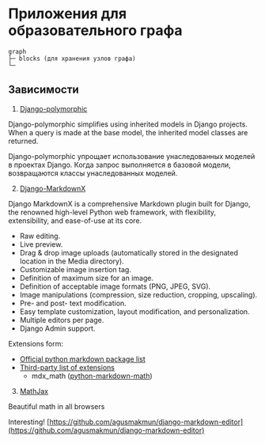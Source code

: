 # Приложения для образовательного графа

```
graph
├─ blocks (для хранения узлов графа)
└─ 
```

## Зависимости

1. [Django-polymorphic](https://github.com/django-polymorphic/django-polymorphic)

Django-polymorphic simplifies using inherited models in Django projects. When a query is made at the base model, the inherited model classes are returned.

Django-polymorphic упрощает использование унаследованных моделей в проектах Django. Когда запрос выполняется в базовой модели, возвращаются классы унаследованных моделей.

2. [Django-MarkdownX](https://github.com/neutronX/django-markdownx)

Django MarkdownX is a comprehensive Markdown plugin built for Django, the renowned high-level Python web framework, with flexibility, extensibility, and ease-of-use at its core.

- Raw editing.
- Live preview.
- Drag & drop image uploads (automatically stored in the designated location in the Media directory).
- Customizable image insertion tag.
- Definition of maximum size for an image.
- Definition of acceptable image formats (PNG, JPEG, SVG).
- Image manipulations (compression, size reduction, cropping, upscaling).
- Pre- and post- text modification.
- Easy template customization, layout modification, and personalization.
- Multiple editors per page.
- Django Admin support.

Extensions form:

- [Official python markdown package list](https://python-markdown.github.io/extensions/)
- [Third-party list of extensions](https://github.com/Python-Markdown/markdown/wiki/Third-Party-Extensions)
    - mdx_math ([python-markdown-math](https://github.com/mitya57/python-markdown-math))

3. [MathJax](https://www.mathjax.org/#gettingstarted)

Beautiful math in all browsers

Interesting!
[https://github.com/agusmakmun/django-markdown-editor](https://github.com/agusmakmun/django-markdown-editor)
